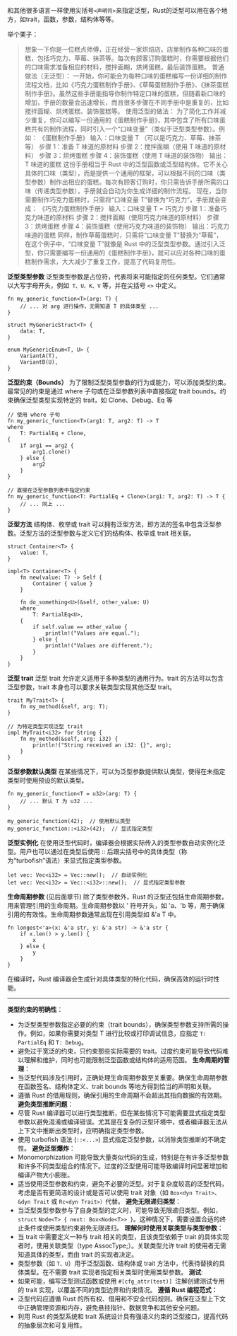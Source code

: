 和其他很多语言一样使用尖括号`<声明符>`来指定泛型，Rust的泛型可以用在各个地方，如trait，函数，参数，结构体等等。

举个栗子：
   >想象一下你是一位糕点师傅，正在经营一家烘焙店。店里制作各种口味的蛋糕，包括巧克力、草莓、抹茶等。每次有顾客订购蛋糕时，你需要根据他们的口味需求准备相应的材料，搅拌面糊，烘烤蛋糕，最后装饰蛋糕。
	普通做法（无泛型）：
	一开始，你可能会为每种口味的蛋糕编写一份详细的制作流程文档，比如《巧克力蛋糕制作手册》、《草莓蛋糕制作手册》、《抹茶蛋糕制作手册》。虽然这些手册能指导你制作特定口味的蛋糕，但随着新口味的增加，手册的数量会迅速增长，而且很多步骤在不同手册中是重复的，比如搅拌面糊、烘烤蛋糕、装饰蛋糕等。
	使用泛型的做法：
	为了简化工作并减少重复，你可以编写一份通用的《蛋糕制作手册》，其中包含了所有口味蛋糕共有的制作流程，同时引入一个“口味变量”（类似于泛型类型参数）。例如：
		《蛋糕制作手册》
		输入：口味变量 T （可以是巧克力、草莓、抹茶等）
		步骤 1：准备 T 味道的原材料
		步骤 2：搅拌面糊（使用 T 味道的原材料）
		步骤 3：烘烤蛋糕
		步骤 4：装饰蛋糕（使用 T 味道的装饰物）
		输出：T 味道的蛋糕
	这份手册相当于 Rust 中的泛型函数或泛型结构体。它不关心具体的口味（类型），而是提供一个通用的框架，可以根据不同的口味（类型参数）制作出相应的蛋糕。每次有顾客订购时，你只需告诉手册所需的口味（传递类型参数），手册就会自动为你生成详细的制作流程。
	现在，当你需要制作巧克力蛋糕时，只需将“口味变量 T”替换为“巧克力”，手册就会变成：
		《巧克力蛋糕制作手册》
		输入：口味变量 T = 巧克力
		步骤 1：准备巧克力味道的原材料
		步骤 2：搅拌面糊（使用巧克力味道的原材料）
		步骤 3：烘烤蛋糕
		步骤 4：装饰蛋糕（使用巧克力味道的装饰物）
		输出：巧克力味道的蛋糕
	同样，制作草莓蛋糕时，只需将“口味变量 T”替换为“草莓”，
	在这个例子中，“口味变量 T”就像是 Rust 中的泛型类型参数。通过引入泛型，你只需要编写一份通用的《蛋糕制作手册》，就可以应对各种口味的蛋糕制作需求，大大减少了重复工作，提高了代码复用性。


**泛型类型参数**
泛型类型参数是占位符，代表将来可能指定的任何类型。它们通常以大写字母开头，例如` T、U、K、V` 等，并在尖括号 `<>` 中定义。
```
fn my_generic_function<T>(arg: T) {
    // ... 对 arg 进行操作，无需知道 T 的具体类型 ...
}

struct MyGenericStruct<T> {
    data: T,
}

enum MyGenericEnum<T, U> {
    VariantA(T),
    VariantB(U),
}

```

**泛型约束（Bounds）**
为了限制泛型类型参数的行为或能力，可以添加类型约束。最常见的约束是通过 where 子句或在泛型参数列表中直接指定 trait bounds。约束确保泛型类型实现特定的 trait，如 Clone、Debug、Eq 等

```
// 使用 where 子句
fn my_generic_function<T>(arg1: T, arg2: T) -> T
where
    T: PartialEq + Clone,
{
    if arg1 == arg2 {
        arg1.clone()
    } else {
        arg2
    }
}

// 直接在泛型参数列表中指定约束
fn my_generic_function<T: PartialEq + Clone>(arg1: T, arg2: T) -> T {
    // ... 同上 ...
}

```

**泛型方法**
结构体、枚举或 trait 可以拥有泛型方法，即方法的签名中包含泛型参数。泛型方法的泛型参数与定义它们的结构体、枚举或 trait 相关联。
```
struct Container<T> {
    value: T,
}

impl<T> Container<T> {
    fn new(value: T) -> Self {
        Container { value }
    }

    fn do_something<U>(&self, other_value: U)
    where
        T: PartialEq<U>,
    {
        if self.value == other_value {
            println!("Values are equal.");
        } else {
            println!("Values are different.");
        }
    }
}

```

**泛型 trait**
泛型 trait 允许定义适用于多种类型的通用行为。trait 的方法可以包含泛型参数，trait 本身也可以要求关联类型实现其他泛型 trait。
```
trait MyTrait<T> {
    fn my_method(&self, arg: T);
}

// 为特定类型实现泛型 trait
impl MyTrait<i32> for String {
    fn my_method(&self, arg: i32) {
        println!("String received an i32: {}", arg);
    }
}

```
**泛型参数默认类型**
在某些情况下，可以为泛型参数提供默认类型，使得在未指定类型时使用预设的默认类型。
```
fn my_generic_function<T = u32>(arg: T) {
    // ... 默认 T 为 u32 ...
}

my_generic_function(42);  // 使用默认类型
my_generic_function::<i32>(42);  // 显式指定类型

```

**泛型实例化**
在使用泛型代码时，编译器会根据实际传入的类型参数自动实例化泛型。用户也可以通过在类型后使用 :: 后跟尖括号中的具体类型（称为“turbofish”语法）来显式指定类型参数。
```
let vec: Vec<i32> = Vec::new();  // 自动实例化
let vec: Vec<i32> = Vec::<i32>::new();  // 显式指定类型参数
```

**生命周期参数**
(见后面章节)
除了类型参数外，Rust 的泛型还包括生命周期参数，用来管理引用的生命周期。生命周期参数以 ' 符号开头，如 'a、'b 等，用于确保引用的有效性。生命周期参数通常出现在引用类型如 &'a T 中。
```
fn longest<'a>(x: &'a str, y: &'a str) -> &'a str {
    if x.len() > y.len() {
        x
    } else {
        y
    }
}
```

在编译时，Rust 编译器会生成针对具体类型的特化代码，确保高效的运行时性能。

----------

**类型约束的明确性**：
- 为泛型类型参数指定必要的约束（trait bounds），确保类型参数支持所需的操作。例如，如果你需要对类型 T 进行比较或打印调试信息，应指定 `T: PartialEq` 和 `T: Debug`。
- 避免过于宽泛的约束，只约束那些实际需要的 trait。过度约束可能导致代码难以理解和维护，同时也可能限制泛型函数或结构体的适用范围。
**生命周期的管理**：
- 当泛型代码涉及引用时，正确处理生命周期参数至关重要。确保生命周期参数在函数签名、结构体定义、trait bounds 等地方得到恰当的声明和关联。
- 遵循 Rust 的借用规则，确保引用的生命周期不会超出其指向数据的有效期。
**避免类型推断问题**：
- 尽管 Rust 编译器可以进行类型推断，但在某些情况下可能需要显式指定类型参数以避免混淆或编译错误。尤其是在复杂的泛型环境中，或者编译器无法从上下文中推断出类型时，应明确指定类型参数。
- 使用 turbofish 语法 (`::<...>`) 显式指定泛型参数，以消除类型推断的不确定性。
**避免泛型爆炸**：
- Monomorphization 可能导致大量类似代码的生成，特别是在有许多泛型参数和许多不同类型组合的情况下。过度的泛型使用可能导致编译时间显著增加和编译产物大小膨胀。
- 适当使用泛型参数和约束，避免不必要的泛型。对于复杂度较高的泛型代码，考虑是否有更简洁的设计或是否可以使用 trait 对象（如 `Box<dyn Trait>`、`&dyn Trait` 或 `Rc<dyn Trait>）`代替。
**避免无限递归类型**：
- 当泛型类型参数参与了自身类型的定义时，可能导致无限递归类型。例如，`struct` `Node<T> { next: Box<Node<T>> }`。这种情况下，需要设置合适的终止条件或使用类型约束避免无限递归。
**理解何时使用关联类型与类型参数**：
- 当 trait 中需要定义一种与 trait 相关的类型，且该类型依赖于 trait 的具体实现者时，使用关联类型（type AssocType;）。关联类型允许 trait 的使用者无需知道具体的类型，而由 trait 的实现者决定。
- 类型参数（如 `T、U`）用于泛型函数、结构体或 trait 方法中，代表待替换的具体类型。在不需要 trait 实现者指定相关类型时使用类型参数。
**测试**:
- 如果可能，编写泛型测试函数或使用 `#[cfg_attr(test)] `注解创建测试专用的 trait 实现，以覆盖不同的类型边界和约束情况。
**遵循 Rust 编程范式：**
- 泛型代码应遵循 Rust 的所有权、借用和不安全代码规则。确保在泛型上下文中正确管理资源和内存，避免悬挂指针、数据竞争和其他安全问题。
- 利用 Rust 的类型系统和 trait 系统设计具有强语义约束的泛型接口，提高代码的抽象层次和可复用性。